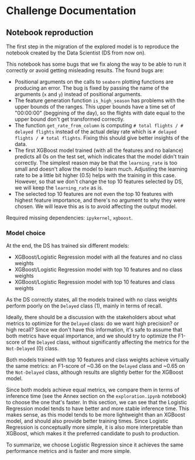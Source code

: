 # Challenge Documentation

## Notebook reproduction

The first step in the migration of the explored model is to reproduce the notebook created by the Data Scientist (DS from now on).

This notebook has some bugs that we fix along the way to be able to run it correctly or avoid getting misleading results. The found bugs are:

* Positional arguments on the calls to `seaborn` plotting functions are producing an error. The bug is fixed by passing the name of the arguments (`x` and `y`) instead of positional arguments.
* The feature generation function `is_high_season` has problems with the upper bounds of the ranges. This upper bounds have a time set of "00:00:00" (beggining of the day), so the flights with date equal to the upper bound don't get transformed correctly.
* The function `get_rate_from_column` is computing `# total flights / # delayed flights` instead of the actual delay rate which is `# delayed flights / # total flights`. Fixing this should give better insights of the data.
* The first XGBoost model trained (with all the features and no balance) predicts all 0s on the test set, which indicates that the model didn't train correctly. The simplest reason may be that the `learning_rate` is too small and doesn't allow the model to learn much. Adjusting the learning rate to be a little bit higher (0.5) helps with the training in this case. However, so that we don't change the top 10 features selected by DS, we will keep the `learning_rate` as is.
* The selected top 10 features are not even the top 10 features with highest feature importance, and there's no argument to why they were chosen. We will leave this as is to avoid affecting the output model.

Required missing dependencies: `ipykernel`, `xgboost`.

### Model choice

At the end, the DS has trained six different models:
* XGBoost/Logistic Regression model with all the features and no class weights
* XGBoost/Logistic Regression model with top 10 features and no class weights
* XGBoost/Logistic Regression model with top 10 features and class weights

As the DS correctly states, all the models trained with no class weights perform poorly on the `Delayed` class (1), mainly in terms of recall.

Ideally, there should be a discussion with the stakeholders about what metrics to optimize for the `Delayed` class: do we want high precision? or high recall? Since we don't have this information, it's safe to assume that both metrics have equal importance, and we should try to optimize the F1-score of the `Delayed` class, without significantly affecting the metrics for the `Not-Delayed` (0) class.

Both models trained with top 10 features and class weights achieve virtually the same metrics: an F1-score of ~0.36 on the `Delayed` class and ~0.65 on the `Not-Delayed` class, although results are slightly better for the XGBoost model.

Since both models achieve equal metrics, we compare them in terms of inference time (see the Annex section on the `exploration.ipynb` notebook) to choose the one that's faster. In this section, we can see that the Logistic Regression model tends to have better and more stable inference time. This makes sense, as this model tends to be more lightweight than an XGBoost model, and should also provide better training times. Since Logistic Regression is conceptually more simple, it is also more interpretable than XGBoost, which makes it the preferred candidate to push to production.

To summarize, we choose Logistic Regression since it achieves the same performance metrics and is faster and more simple.